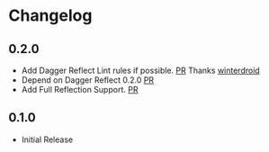 # Changelog

## 0.2.0
 * Add Dagger Reflect Lint rules if possible. [PR](https://github.com/soundcloud/delect/pull/13) Thanks [winterdroid](https://github.com/winterDroid)
 * Depend on Dagger Reflect 0.2.0 [PR](https://github.com/soundcloud/delect/pull/24)
 * Add Full Reflection Support. [PR](https://github.com/soundcloud/delect/pull/25)

## 0.1.0
 * Initial Release
